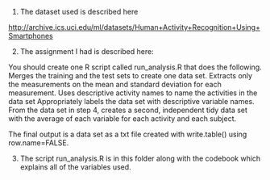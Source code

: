 
1) The dataset used is described here 

http://archive.ics.uci.edu/ml/datasets/Human+Activity+Recognition+Using+Smartphones 

2) The assignment I had is described here: 

You should create one R script called run_analysis.R that does the following. 
Merges the training and the test sets to create one data set.
Extracts only the measurements on the mean and standard deviation for each measurement. 
Uses descriptive activity names to name the activities in the data set
Appropriately labels the data set with descriptive variable names. 
From the data set in step 4, creates a second, independent tidy data set with the average of each variable for each activity and each subject.

 The final output is a data set as a txt file created with write.table() using row.name=FALSE.
 
 
 3) The script run_analysis.R is in this folder along with the codebook which explains all of the variables used. 
 
 

